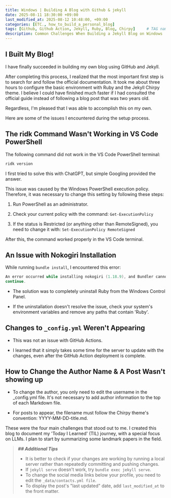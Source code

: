 ```yaml
---
title: Windows | Building A Blog with Github & jekyll
date: 2025-08-11 18:30:00 +09:00
last_modified_at: 2025-08-12 10:48:00, +09:00
categories: [ETC., how_to_build_a_personal_blog]
tags: [Github, Github Action, Jekyll, Ruby, Blog, Chirpy]     # TAG names should always be lowercase
description: Common Challenges When Building a Jekyll Blog on Windows
---
```


## I Built My Blog!
I have finally succeeded in building my own blog using GitHub and Jekyll.

After completing this process, I realized that the most important first step is to search for and follow the official documentation. It took me about three hours to configure the basic environment with Ruby and the Jekyll Chirpy theme. I believe I could have finished much faster if I had consulted the official guide instead of following a blog post that was two years old.

Regardless, I'm pleased that I was able to accomplish this on my own.

Here are some of the issues I encountered during the setup process.

## The ridk Command Wasn't Working in VS Code PowerShell

The following command did not work in the VS Code PowerShell terminal: 

```powershell
ridk version
```

I first tried to solve this with ChatGPT, but simple Googling provided the answer.

This issue was caused by the Windows PowerShell execution policy. Therefore, it was necessary to change this setting by following these steps:

1. Run PowerShell as an administrator.

2. Check your current policy with the command: `Get-ExecutionPolicy`

3. If the status is Restricted (or anything other than RemoteSigned), you need to change it with: `Set-ExecutionPolicy RemoteSigned`

After this, the command worked properly in the VS Code terminal.

## An Issue with Nokogiri Installation
While running `bundle install`, I encountered this error:

```powershell
An error occurred while installing nokogiri (1.18.9), and Bundler cannot
continue.
```
- The solution was to completely uninstall Ruby from the Windows Control Panel.

- If the uninstallation doesn't resolve the issue, check your system's environment variables and remove any paths that contain 'Ruby'.

## Changes to `_config.yml` Weren't Appearing
- This was not an issue with GitHub Actions.

- I learned that it simply takes some time for the server to update with the changes, even after the GitHub Action deployment is complete.


## How to Change the Author Name & A Post Wasn't showing up
- To change the author, you only need to edit the username in the _config.yml file. It's not necessary to add author information to the top of each Markdown file.

- For posts to appear, the filename must follow the Chirpy theme's convention: YYYY-MM-DD-title.md.

These were the four main challenges that stood out to me. I created this blog to document my 'Today I Learned' (TIL) journey, with a special focus on LLMs. I plan to start by summarizing some landmark papers in the field.

> ***## Additional Tips***
> - It is better to check if your changes are working by running a local server rather than repeatedly committing and pushing changes.
> - If `jekyll serve` doesn't work, try `bundle exec jekyll serve`.
> - To change the social media links below your profile, you need to edit the `_data/contacts.yml file`.
> - To display the post's "last updated" date, add `last_modified_at` to the front matter.